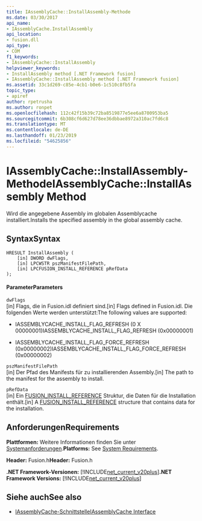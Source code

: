 ```yaml
---
title: IAssemblyCache::InstallAssembly-Methode
ms.date: 03/30/2017
api_name:
- IAssemblyCache.InstallAssembly
api_location:
- fusion.dll
api_type:
- COM
f1_keywords:
- IAssemblyCache::InstallAssembly
helpviewer_keywords:
- InstallAssembly method [.NET Framework fusion]
- IAssemblyCache::InstallAssembly method [.NET Framework fusion]
ms.assetid: 33c1d269-c85e-4cb1-b0e6-1c510c8fb5fa
topic_type:
- apiref
author: rpetrusha
ms.author: ronpet
ms.openlocfilehash: 112c42f15b39c72ba8519877e5ee6a8700953ba5
ms.sourcegitcommit: 6b308cf6d627d78ee36dbbae8972a310ac7fd6c8
ms.translationtype: MT
ms.contentlocale: de-DE
ms.lasthandoff: 01/23/2019
ms.locfileid: "54625856"
---
```

# <a name="iassemblycacheinstallassembly-method"></a><span data-ttu-id="3b1a1-102">IAssemblyCache::InstallAssembly-Methode</span><span class="sxs-lookup"><span data-stu-id="3b1a1-102">IAssemblyCache::InstallAssembly Method</span></span>
<span data-ttu-id="3b1a1-103">Wird die angegebene Assembly im globalen Assemblycache installiert.</span><span class="sxs-lookup"><span data-stu-id="3b1a1-103">Installs the specified assembly in the global assembly cache.</span></span>  
  
## <a name="syntax"></a><span data-ttu-id="3b1a1-104">Syntax</span><span class="sxs-lookup"><span data-stu-id="3b1a1-104">Syntax</span></span>  
  
```  
HRESULT InstallAssembly (  
    [in] DWORD dwFlags,  
    [in] LPCWSTR pszManifestFilePath,  
    [in] LPCFUSION_INSTALL_REFERENCE pRefData  
);  
```  
  
#### <a name="parameters"></a><span data-ttu-id="3b1a1-105">Parameter</span><span class="sxs-lookup"><span data-stu-id="3b1a1-105">Parameters</span></span>  
 `dwFlags`  
 <span data-ttu-id="3b1a1-106">[in] Flags, die in Fusion.idl definiert sind.</span><span class="sxs-lookup"><span data-stu-id="3b1a1-106">[in] Flags defined in Fusion.idl.</span></span> <span data-ttu-id="3b1a1-107">Die folgenden Werte werden unterstützt:</span><span class="sxs-lookup"><span data-stu-id="3b1a1-107">The following values are supported:</span></span>  
  
-   <span data-ttu-id="3b1a1-108">IASSEMBLYCACHE_INSTALL_FLAG_REFRESH (0 X 00000001)</span><span class="sxs-lookup"><span data-stu-id="3b1a1-108">IASSEMBLYCACHE_INSTALL_FLAG_REFRESH (0x00000001)</span></span>  
  
-   <span data-ttu-id="3b1a1-109">IASSEMBLYCACHE_INSTALL_FLAG_FORCE_REFRESH (0x00000002)</span><span class="sxs-lookup"><span data-stu-id="3b1a1-109">IASSEMBLYCACHE_INSTALL_FLAG_FORCE_REFRESH (0x00000002)</span></span>  
  
 `pszManifestFilePath`  
 <span data-ttu-id="3b1a1-110">[in] Der Pfad des Manifests für zu installierenden Assembly.</span><span class="sxs-lookup"><span data-stu-id="3b1a1-110">[in] The path to the manifest for the assembly to install.</span></span>  
  
 `pRefData`  
 <span data-ttu-id="3b1a1-111">[in] Ein [FUSION_INSTALL_REFERENCE](../../../../docs/framework/unmanaged-api/fusion/fusion-install-reference-structure.md) Struktur, die Daten für die Installation enthält.</span><span class="sxs-lookup"><span data-stu-id="3b1a1-111">[in] A [FUSION_INSTALL_REFERENCE](../../../../docs/framework/unmanaged-api/fusion/fusion-install-reference-structure.md) structure that contains data for the installation.</span></span>  
  
## <a name="requirements"></a><span data-ttu-id="3b1a1-112">Anforderungen</span><span class="sxs-lookup"><span data-stu-id="3b1a1-112">Requirements</span></span>  
 <span data-ttu-id="3b1a1-113">**Plattformen:** Weitere Informationen finden Sie unter [Systemanforderungen](../../../../docs/framework/get-started/system-requirements.md).</span><span class="sxs-lookup"><span data-stu-id="3b1a1-113">**Platforms:** See [System Requirements](../../../../docs/framework/get-started/system-requirements.md).</span></span>  
  
 <span data-ttu-id="3b1a1-114">**Header:** Fusion.h</span><span class="sxs-lookup"><span data-stu-id="3b1a1-114">**Header:** Fusion.h</span></span>  
  
 <span data-ttu-id="3b1a1-115">**.NET Framework-Versionen:** [!INCLUDE[net_current_v20plus](../../../../includes/net-current-v20plus-md.md)]</span><span class="sxs-lookup"><span data-stu-id="3b1a1-115">**.NET Framework Versions:** [!INCLUDE[net_current_v20plus](../../../../includes/net-current-v20plus-md.md)]</span></span>  
  
## <a name="see-also"></a><span data-ttu-id="3b1a1-116">Siehe auch</span><span class="sxs-lookup"><span data-stu-id="3b1a1-116">See also</span></span>
- [<span data-ttu-id="3b1a1-117">IAssemblyCache-Schnittstelle</span><span class="sxs-lookup"><span data-stu-id="3b1a1-117">IAssemblyCache Interface</span></span>](../../../../docs/framework/unmanaged-api/fusion/iassemblycache-interface.md)
